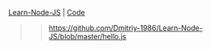<a href="https://dmitriy-1986.github.io/Learn-Node-JS/">Learn-Node-JS</a> | <a href="https://github.com/Dmitriy-1986/Learn-Node-JS/blob/master/Learn-Node-JS">Code</a>

>> https://github.com/Dmitriy-1986/Learn-Node-JS/blob/master/hello.js
